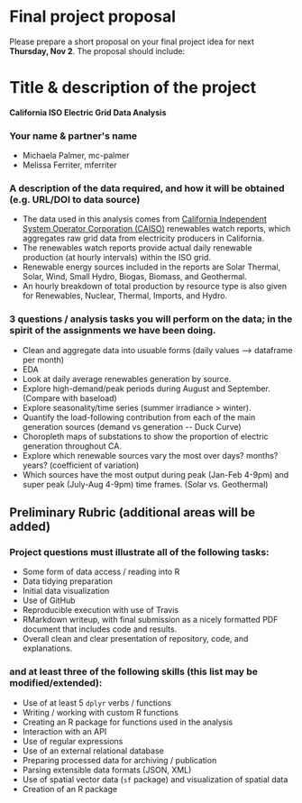# Final project proposal


Please prepare a short proposal on your final project idea for next **Thursday, Nov 2**. The proposal should include:

# Title & description of the project
**California ISO Electric Grid Data Analysis**

### Your name & partner's name

- Michaela Palmer, mc-palmer
- Melissa Ferriter, mferriter

### A description of the data required, and how it will be obtained (e.g. URL/DOI to data source)

- The data used in this analysis comes from [California Independent System Operator Corporation (CAISO)](http://www.caiso.com/green/renewableswatch.html) renewables watch reports, which aggregates raw grid data from electricity producers in California. 
- The renewables watch reports provide actual daily renewable production  (at hourly intervals) within the ISO grid.
- Renewable energy sources included in the reports are Solar Thermal, Solar, Wind, Small Hydro, Biogas, Biomass, and Geothermal.
- An hourly breakdown of total production by resource type is also given for Renewables, Nuclear, Thermal, Imports, and Hydro. 

### 3 questions / analysis tasks you will perform on the data; in the spirit of the assignments we have been doing.

- Clean and aggregate data into usuable forms (daily values --> dataframe per month)
- EDA
- Look at daily average renewables generation by source. 
- Explore high-demand/peak periods during August and September. (Compare with baseload)
- Explore seasonality/time series (summer irradiance > winter).
- Quantify the load-following contribution from each of the main generation sources (demand vs generation -- Duck Curve)
- Choropleth maps of substations to show the proportion of electric generation throughout CA.
- Explore which renewable sources vary the most over days? months? years? (coefficient of variation)
- Which sources have the most output during peak (Jan-Feb 4-9pm) and super peak (July-Aug 4-9pm) time frames. (Solar vs. Geothermal)


## Preliminary Rubric (additional areas will be added)

### Project questions must illustrate all of the following tasks:

- Some form of data access / reading into R
- Data tidying preparation
- Initial data visualization
- Use of GitHub
- Reproducible execution with use of Travis
- RMarkdown writeup, with final submission as a nicely formatted PDF document that includes code and results.
- Overall clean and clear presentation of repository, code, and explanations.

### and at least three of the following skills (this list may be modified/extended):

- Use of at least 5 `dplyr` verbs / functions
- Writing / working with custom R functions
- Creating an R package for functions used in the analysis
- Interaction with an API
- Use of regular expressions
- Use of an external relational database
- Preparing processed data for archiving / publication
- Parsing extensible data formats (JSON, XML)
- Use of spatial vector data (`sf` package) and visualization of spatial data
- Creation of an R package

